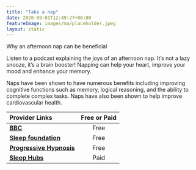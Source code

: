 ```yaml
---
title: "Take a nap"
date: 2020-09-01T12:49:27+06:00
featureImage: images/ma/placeholder.jpeg
layout: static
---
```


Why an afternoon nap can be beneficial

Listen to a podcast explaining the joys of an afternoon nap. It’s not a lazy snooze, it’s a brain booster! Napping can help your heart, improve your mood and enhance your memory.

Naps have been shown to have numerous benefits including improving cognitive functions such as memory, logical reasoning, and the ability to complete complex tasks. Naps have also been shown to help improve cardiovascular health.

| Provider Links      | Free or Paid  |  
| :-----------          | :--------------:      |  
| [**BBC**](https://www.bbc.co.uk/programmes/m001744m) | Free | 
| [**Sleep foundation**](https://www.sleepfoundation.org/sleep-hygiene/napping) | Free | 
| [**Progressive Hypnosis**](https://www.youtube.com/watch?v=AFiRv1OITco) | Free | 
| [**Sleep Hubs**](https://sleephubs.com/) | Paid | 
  

<br/><br/>






